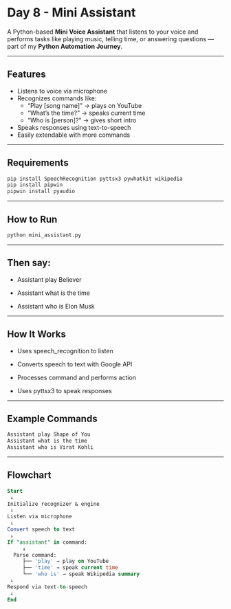# Day 8 - Mini Assistant

A Python-based **Mini Voice Assistant** that listens to your voice and performs tasks like playing music, telling time, or answering questions — part of my **Python Automation Journey**.

---

## Features

- Listens to voice via microphone
- Recognizes commands like:
  - “Play [song name]” → plays on YouTube
  - “What’s the time?” → speaks current time
  - “Who is [person]?” → gives short intro
- Speaks responses using text-to-speech
- Easily extendable with more commands

---

## Requirements

```bash
pip install SpeechRecognition pyttsx3 pywhatkit wikipedia
pip install pipwin
pipwin install pyaudio

```
---
## How to Run
```bash
python mini_assistant.py
```
---
## Then say:

- Assistant play Believer

- Assistant what is the time

- Assistant who is Elon Musk
---

## How It Works

- Uses speech_recognition to listen

- Converts speech to text with Google API

- Processes command and performs action

- Uses pyttsx3 to speak responses

---
## Example Commands
```bash
Assistant play Shape of You
Assistant what is the time
Assistant who is Virat Kohli
```
---
## Flowchart 
```sql
Start
 ↓
Initialize recognizer & engine
 ↓
Listen via microphone
 ↓
Convert speech to text
 ↓
If "assistant" in command:
     ↓
  Parse command:
     ├── 'play' → play on YouTube
     ├── 'time' → speak current time
     └── 'who is' → speak Wikipedia summary
 ↓
Respond via text-to-speech
 ↓
End
```
